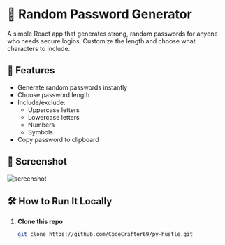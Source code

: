 # 🔐 Random Password Generator

A simple React app that generates strong, random passwords for anyone who needs secure logins. Customize the length and choose what characters to include.

## 🚀 Features

- Generate random passwords instantly
- Choose password length
- Include/exclude:
  - Uppercase letters
  - Lowercase letters
  - Numbers
  - Symbols
- Copy password to clipboard

## 📸 Screenshot

![screenshot](password.png) <!-- Replace this with your actual screenshot path -->

## 🛠️ How to Run It Locally

1. **Clone this repo**  
   ```bash
   git clone https://github.com/CodeCrafter69/py-hustle.git
